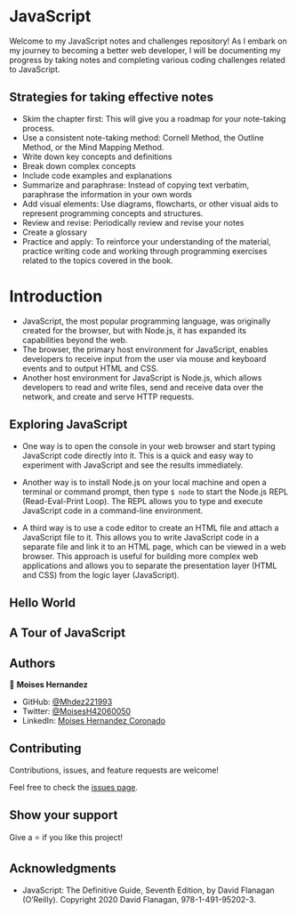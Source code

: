 # JavaScript
Welcome to my JavaScript notes and challenges repository! As I embark on my journey to becoming a better web developer, I will be documenting my progress by taking notes and completing various coding challenges related to JavaScript.

## Strategies for taking effective notes

* Skim the chapter first: This will give you a roadmap for your note-taking process.
* Use a consistent note-taking method: Cornell Method, the Outline Method, or the Mind Mapping Method.
* Write down key concepts and definitions
* Break down complex concepts
* Include code examples and explanations
* Summarize and paraphrase: Instead of copying text verbatim, paraphrase the information in your own words
* Add visual elements: Use diagrams, flowcharts, or other visual aids to represent programming concepts and structures.
* Review and revise: Periodically review and revise your notes
* Create a glossary
* Practice and apply: To reinforce your understanding of the material, practice writing code and working through programming exercises related to the topics covered in the book.

# Introduction
* JavaScript, the most popular programming language, was originally created for the browser, but with Node.js, it has expanded its capabilities beyond the web.
* The browser, the primary host environment for JavaScript, enables developers to receive input from the user via mouse and keyboard events and to output HTML and CSS.
* Another host environment for JavaScript is Node.js, which allows developers to read and write files, send and receive data over the network, and create and serve HTTP requests.


##  Exploring JavaScript
* One way is to open the console in your web browser and start typing JavaScript code directly into it. This is a quick and easy way to experiment with JavaScript and see the results immediately.

* Another way is to install Node.js on your local machine and open a terminal or command prompt, then type `$ node` to start the Node.js REPL (Read-Eval-Print Loop). The REPL allows you to type and execute JavaScript code in a command-line environment.

* A third way is to use a code editor to create an HTML file and attach a JavaScript file to it. This allows you to write JavaScript code in a separate file and link it to an HTML page, which can be viewed in a web browser. This approach is useful for building more complex web applications and allows you to separate the presentation layer (HTML and CSS) from the logic layer (JavaScript).

##  Hello World
## A Tour of JavaScript





















## Authors

👤 **Moises Hernandez**

- GitHub: [@Mhdez221993](https://github.com/Mhdez221993)
- Twitter: [@MoisesH42060050](https://twitter.com/MoisesH42060050)
- LinkedIn: [Moises Hernandez Coronado](https://www.linkedin.com/in/moises-hernandez-9bbb17145/)

## Contributing

Contributions, issues, and feature requests are welcome!

Feel free to check the [issues page](https://github.com/Mhdez221993/JavaScript/issues).

## Show your support
Give a ⭐️ if you like this project!

## Acknowledgments

- JavaScript: The Definitive Guide, Seventh Edition, by David Flanagan (O’Reilly). Copyright 2020 David Flanagan, 978-1-491-95202-3.
